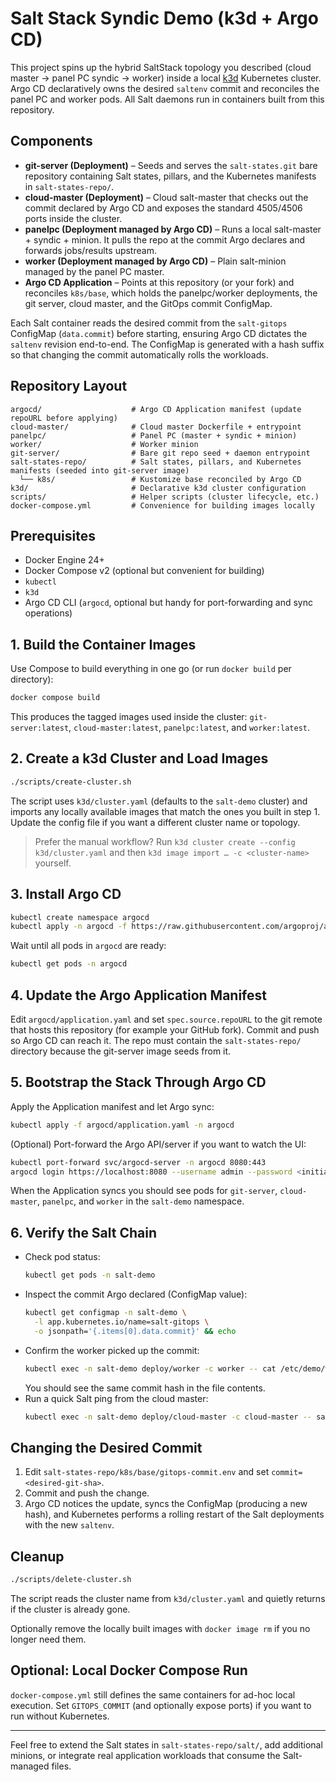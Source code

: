 # Salt Stack Syndic Demo (k3d + Argo CD)

This project spins up the hybrid SaltStack topology you described (cloud master → panel PC syndic → worker) inside a local [k3d](https://k3d.io/) Kubernetes cluster. Argo CD declaratively owns the desired `saltenv` commit and reconciles the panel PC and worker pods. All Salt daemons run in containers built from this repository.

## Components
- **git-server (Deployment)** – Seeds and serves the `salt-states.git` bare repository containing Salt states, pillars, and the Kubernetes manifests in `salt-states-repo/`.
- **cloud-master (Deployment)** – Cloud salt-master that checks out the commit declared by Argo CD and exposes the standard 4505/4506 ports inside the cluster.
- **panelpc (Deployment managed by Argo CD)** – Runs a local salt-master + syndic + minion. It pulls the repo at the commit Argo declares and forwards jobs/results upstream.
- **worker (Deployment managed by Argo CD)** – Plain salt-minion managed by the panel PC master.
- **Argo CD Application** – Points at this repository (or your fork) and reconciles `k8s/base`, which holds the panelpc/worker deployments, the git server, cloud master, and the GitOps commit ConfigMap.

Each Salt container reads the desired commit from the `salt-gitops` ConfigMap (`data.commit`) before starting, ensuring Argo CD dictates the `saltenv` revision end-to-end. The ConfigMap is generated with a hash suffix so that changing the commit automatically rolls the workloads.

## Repository Layout
```
argocd/                    # Argo CD Application manifest (update repoURL before applying)
cloud-master/              # Cloud master Dockerfile + entrypoint
panelpc/                   # Panel PC (master + syndic + minion)
worker/                    # Worker minion
git-server/                # Bare git repo seed + daemon entrypoint
salt-states-repo/          # Salt states, pillars, and Kubernetes manifests (seeded into git-server image)
  └── k8s/                 # Kustomize base reconciled by Argo CD
k3d/                       # Declarative k3d cluster configuration
scripts/                   # Helper scripts (cluster lifecycle, etc.)
docker-compose.yml         # Convenience for building images locally
```

## Prerequisites
- Docker Engine 24+
- Docker Compose v2 (optional but convenient for building)
- `kubectl`
- `k3d`
- Argo CD CLI (`argocd`, optional but handy for port-forwarding and sync operations)

## 1. Build the Container Images
Use Compose to build everything in one go (or run `docker build` per directory):
```sh
docker compose build
```
This produces the tagged images used inside the cluster:
`git-server:latest`, `cloud-master:latest`, `panelpc:latest`, and `worker:latest`.

## 2. Create a k3d Cluster and Load Images
```sh
./scripts/create-cluster.sh
```
The script uses `k3d/cluster.yaml` (defaults to the `salt-demo` cluster) and imports any locally available images that match the ones you built in step 1. Update the config file if you want a different cluster name or topology.

> Prefer the manual workflow? Run `k3d cluster create --config k3d/cluster.yaml` and then `k3d image import … -c <cluster-name>` yourself.

## 3. Install Argo CD
```sh
kubectl create namespace argocd
kubectl apply -n argocd -f https://raw.githubusercontent.com/argoproj/argo-cd/stable/manifests/install.yaml
```
Wait until all pods in `argocd` are ready:
```sh
kubectl get pods -n argocd
```

## 4. Update the Argo Application Manifest
Edit `argocd/application.yaml` and set `spec.source.repoURL` to the git remote that hosts this repository (for example your GitHub fork). Commit and push so Argo CD can reach it. The repo must contain the `salt-states-repo/` directory because the git-server image seeds from it.

## 5. Bootstrap the Stack Through Argo CD
Apply the Application manifest and let Argo sync:
```sh
kubectl apply -f argocd/application.yaml -n argocd
```
(Optional) Port-forward the Argo API/server if you want to watch the UI:
```sh
kubectl port-forward svc/argocd-server -n argocd 8080:443
argocd login https://localhost:8080 --username admin --password <initial-password>
```
When the Application syncs you should see pods for `git-server`, `cloud-master`, `panelpc`, and `worker` in the `salt-demo` namespace.

## 6. Verify the Salt Chain
- Check pod status:
  ```sh
  kubectl get pods -n salt-demo
  ```
- Inspect the commit Argo declared (ConfigMap value):
  ```sh
  kubectl get configmap -n salt-demo \
    -l app.kubernetes.io/name=salt-gitops \
    -o jsonpath='{.items[0].data.commit}' && echo
  ```
- Confirm the worker picked up the commit:
  ```sh
  kubectl exec -n salt-demo deploy/worker -c worker -- cat /etc/demo/worker-status.txt
  ```
  You should see the same commit hash in the file contents.
- Run a quick Salt ping from the cloud master:
  ```sh
  kubectl exec -n salt-demo deploy/cloud-master -c cloud-master -- salt '*' test.ping
  ```

## Changing the Desired Commit
1. Edit `salt-states-repo/k8s/base/gitops-commit.env` and set `commit=<desired-git-sha>`.
2. Commit and push the change.
3. Argo CD notices the update, syncs the ConfigMap (producing a new hash), and Kubernetes performs a rolling restart of the Salt deployments with the new `saltenv`.

## Cleanup
```sh
./scripts/delete-cluster.sh
```
The script reads the cluster name from `k3d/cluster.yaml` and quietly returns if the cluster is already gone.

Optionally remove the locally built images with `docker image rm` if you no longer need them.

## Optional: Local Docker Compose Run
`docker-compose.yml` still defines the same containers for ad-hoc local execution. Set `GITOPS_COMMIT` (and optionally expose ports) if you want to run without Kubernetes.

---
Feel free to extend the Salt states in `salt-states-repo/salt/`, add additional minions, or integrate real application workloads that consume the Salt-managed files.
